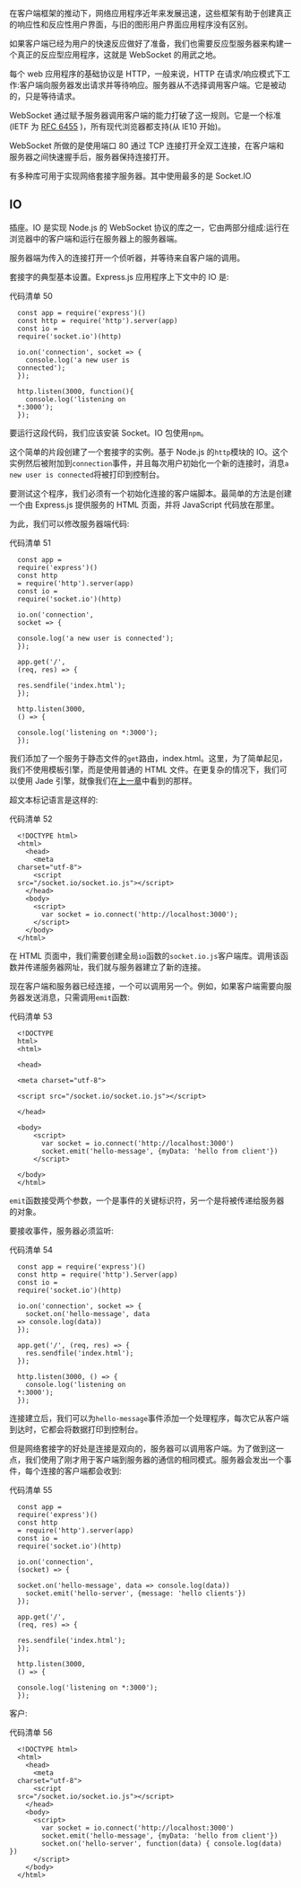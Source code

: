 在客户端框架的推动下，网络应用程序近年来发展迅速，这些框架有助于创建真正的响应性和反应性用户界面，与旧的图形用户界面应用程序没有区别。

如果客户端已经为用户的快速反应做好了准备，我们也需要反应型服务器来构建一个真正的反应型应用程序，这就是 WebSocket 的用武之地。

每个 web 应用程序的基础协议是 HTTP，一般来说，HTTP 在请求/响应模式下工作:客户端向服务器发出请求并等待响应。服务器从不选择调用客户端。它是被动的，只是等待请求。

WebSocket 通过赋予服务器调用客户端的能力打破了这一规则。它是一个标准(IETF 为 [RFC 6455](https://tools.ietf.org/html/rfc6455) )，所有现代浏览器都支持(从 IE10 开始)。

WebSocket 所做的是使用端口 80 通过 TCP 连接打开全双工连接，在客户端和服务器之间快速握手后，服务器保持连接打开。

有多种库可用于实现网络套接字服务器。其中使用最多的是 Socket.IO

##  IO

插座。IO 是实现 Node.js 的 WebSocket 协议的库之一，它由两部分组成:运行在浏览器中的客户端和运行在服务器上的服务器端。

服务器端为传入的连接打开一个侦听器，并等待来自客户端的调用。

套接字的典型基本设置。Express.js 应用程序上下文中的 IO 是:

代码清单 50

```
  const app = require('express')()
  const http = require('http').server(app)
  const io =
  require('socket.io')(http)

  io.on('connection', socket => {
    console.log('a new user is
  connected');
  });

  http.listen(3000, function(){
    console.log('listening on
  *:3000');
  });

```

要运行这段代码，我们应该安装 Socket。IO 包使用`npm`。

这个简单的片段创建了一个套接字的实例。基于 Node.js 的`http`模块的 IO。这个实例然后被附加到`connection`事件，并且每次用户初始化一个新的连接时，消息`a new user is connected`将被打印到控制台。

要测试这个程序，我们必须有一个初始化连接的客户端脚本。最简单的方法是创建一个由 Express.js 提供服务的 HTML 页面，并将 JavaScript 代码放在那里。

为此，我们可以修改服务器端代码:

代码清单 51

```
  const app =
  require('express')()
  const http
  = require('http').server(app)
  const io =
  require('socket.io')(http)

  io.on('connection',
  socket => {

  console.log('a new user is connected');
  });

  app.get('/',
  (req, res) => {

  res.sendfile('index.html');
  });

  http.listen(3000,
  () => {

  console.log('listening on *:3000');
  });

```

我们添加了一个服务于静态文件的`get`路由，index.html。这里，为了简单起见，我们不使用模板引擎，而是使用普通的 HTML 文件。在更复杂的情况下，我们可以使用 Jade 引擎，就像我们在[上一章](05.html#_Jade)中看到的那样。

超文本标记语言是这样的:

代码清单 52

```
  <!DOCTYPE html>
  <html>
    <head>
      <meta
  charset="utf-8">
      <script
  src="/socket.io/socket.io.js"></script>
    </head>
    <body>
      <script>
        var socket = io.connect('http://localhost:3000');
      </script>
    </body>
  </html>

```

在 HTML 页面中，我们需要创建全局`io`函数的`socket.io.js`客户端库。调用该函数并传递服务器网址，我们就与服务器建立了新的连接。

现在客户端和服务器已经连接，一个可以调用另一个。例如，如果客户端需要向服务器发送消息，只需调用`emit`函数:

代码清单 53

```
  <!DOCTYPE
  html>
  <html>

  <head>

  <meta charset="utf-8">

  <script src="/socket.io/socket.io.js"></script>

  </head>

  <body>
      <script>
        var socket = io.connect('http://localhost:3000')
        socket.emit('hello-message', {myData: 'hello from client'})
      </script>

  </body>
  </html>

```

`emit`函数接受两个参数，一个是事件的关键标识符，另一个是将被传递给服务器的对象。

要接收事件，服务器必须监听:

代码清单 54

```
  const app = require('express')()
  const http = require('http').Server(app)
  const io =
  require('socket.io')(http)

  io.on('connection', socket => {
    socket.on('hello-message', data
  => console.log(data))
  });

  app.get('/', (req, res) => {
    res.sendfile('index.html');
  });

  http.listen(3000, () => {
    console.log('listening on
  *:3000');
  });

```

连接建立后，我们可以为`hello-message`事件添加一个处理程序，每次它从客户端到达时，它都会将数据打印到控制台。

但是网络套接字的好处是连接是双向的，服务器可以调用客户端。为了做到这一点，我们使用了刚才用于客户端到服务器的通信的相同模式。服务器会发出一个事件，每个连接的客户端都会收到:

代码清单 55

```
  const app =
  require('express')()
  const http
  = require('http').server(app)
  const io =
  require('socket.io')(http)

  io.on('connection',
  (socket) => {

  socket.on('hello-message', data => console.log(data))
    socket.emit('hello-server', {message: 'hello clients'})
  });

  app.get('/',
  (req, res) => {

  res.sendfile('index.html');
  });

  http.listen(3000,
  () => {

  console.log('listening on *:3000');
  });

```

客户:

代码清单 56

```
  <!DOCTYPE html>
  <html>
    <head>
      <meta
  charset="utf-8">
      <script
  src="/socket.io/socket.io.js"></script>
    </head>
    <body>
      <script>
        var socket = io.connect('http://localhost:3000')
        socket.emit('hello-message', {myData: 'hello from client'})
        socket.on('hello-server', function(data) { console.log(data) })
      </script>
    </body>
  </html>

```
